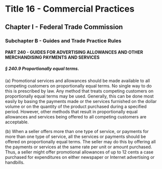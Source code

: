 
# Title 16 - Commercial Practices
## Chapter I - Federal Trade Commission
### Subchapter B - Guides and Trade Practice Rules
#### PART 240 - GUIDES FOR ADVERTISING ALLOWANCES AND OTHER MERCHANDISING PAYMENTS AND SERVICES
##### § 240.9 Proportionally equal terms.

(a) Promotional services and allowances should be made available to all competing customers on proportionally equal terms. No single way to do this is prescribed by law. Any method that treats competing customers on proportionally equal terms may be used. Generally, this can be done most easily by basing the payments made or the services furnished on the dollar volume or on the quantity of the product purchased during a specified period. However, other methods that result in proportionally equal allowances and services being offered to all competing customers are acceptable.

(b) When a seller offers more than one type of service, or payments for more than one type of service, all the services or payments should be offered on proportionally equal terms. The seller may do this by offering all the payments or services at the same rate per unit or amount purchased. Thus, a seller might offer promotional allowances of up to 12 cents a case purchased for expenditures on either newspaper or Internet advertising or handbills.
